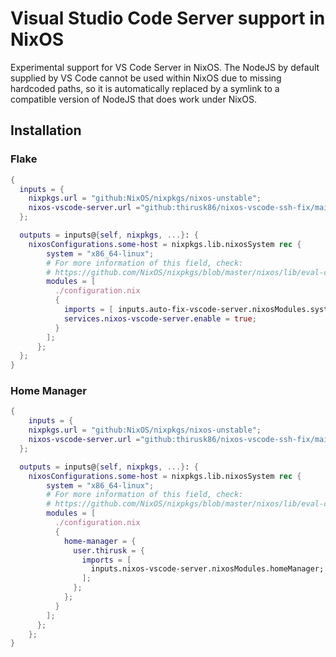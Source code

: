 # Visual Studio Code Server support in NixOS

Experimental support for VS Code Server in NixOS. The NodeJS by default supplied by VS Code cannot be used within NixOS due to missing hardcoded paths, so it is automatically replaced by a symlink to a compatible version of NodeJS that does work under NixOS.

## Installation

### Flake
```nix
{
  inputs = {
    nixpkgs.url = "github:NixOS/nixpkgs/nixos-unstable";
    nixos-vscode-server.url ="github:thirusk86/nixos-vscode-ssh-fix/main";
  };

  outputs = inputs@{self, nixpkgs, ...}: {
    nixosConfigurations.some-host = nixpkgs.lib.nixosSystem rec {
        system = "x86_64-linux";
        # For more information of this field, check:
        # https://github.com/NixOS/nixpkgs/blob/master/nixos/lib/eval-config.nix
        modules = [
          ./configuration.nix
          {
            imports = [ inputs.auto-fix-vscode-server.nixosModules.system ];
            services.nixos-vscode-server.enable = true;
          }
        ];
      };
  };
}
```

### Home Manager

```nix
{
    inputs = {
    nixpkgs.url = "github:NixOS/nixpkgs/nixos-unstable";
    nixos-vscode-server.url ="github:thirusk86/nixos-vscode-ssh-fix/main";
  };

  outputs = inputs@{self, nixpkgs, ...}: {
    nixosConfigurations.some-host = nixpkgs.lib.nixosSystem rec {
        system = "x86_64-linux";
        # For more information of this field, check:
        # https://github.com/NixOS/nixpkgs/blob/master/nixos/lib/eval-config.nix
        modules = [
          ./configuration.nix
          {
            home-manager = {
              user.thirusk = {
                imports = [ 
                  inputs.nixos-vscode-server.nixosModules.homeManager;
                ];
              };
            };
          }
        ];
      };
    };
}
```
